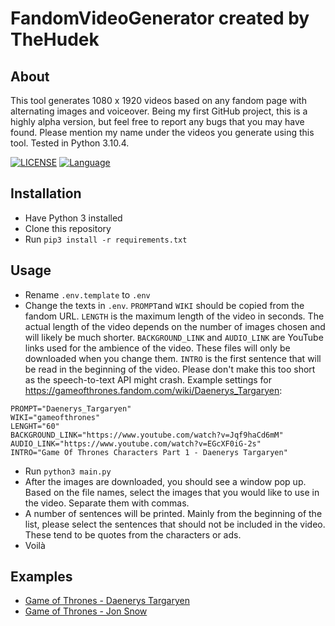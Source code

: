 # FandomVideoGenerator created by TheHudek

## About

This tool generates 1080 x 1920 videos based on any fandom page with alternating images and voiceover. Being my first GitHub project, this is a highly alpha version, but feel free to report any bugs that you may have found. Please mention my name under the videos you generate using this tool. Tested in Python 3.10.4.

[![LICENSE](https://img.shields.io/badge/License-Apache_2.0-green)](https://github.com/TheHudek/FandomVideoGenerator/blob/master/LICENSE.md)
[![Language](https://img.shields.io/badge/Language-Python3-blue.svg)](https://www.python.org/)

## Installation

- Have Python 3 installed
- Clone this repository
- Run `pip3 install -r requirements.txt`

## Usage

- Rename `.env.template` to `.env`
- Change the texts in `.env`. `PROMPT`and `WIKI` should be copied from the fandom URL. `LENGTH` is the maximum length of the video in seconds. The actual length of the video depends on the number of images chosen and will likely be much shorter. `BACKGROUND_LINK` and `AUDIO_LINK` are YouTube links used for the ambience of the video. These files will only be downloaded when you change them. `INTRO` is the first sentence that will be read in the beginning of the video. Please don't make this too short as the speech-to-text API might crash. Example settings for https://gameofthrones.fandom.com/wiki/Daenerys_Targaryen:

```.env
PROMPT="Daenerys_Targaryen"
WIKI="gameofthrones"
LENGHT="60"
BACKGROUND_LINK="https://www.youtube.com/watch?v=Jqf9haCd6mM"
AUDIO_LINK="https://www.youtube.com/watch?v=EGcXF0iG-2s"
INTRO="Game Of Thrones Characters Part 1 - Daenerys Targaryen"
```

- Run `python3 main.py`
- After the images are downloaded, you should see a window pop up. Based on the file names, select the images that you would like to use in the video. Separate them with commas.
- A number of sentences will be printed. Mainly from the beginning of the list, please select the sentences that should not be included in the video. These tend to be quotes from the characters or ads.
- Voilà

## Examples

- [Game of Thrones - Daenerys Targaryen](https://vm.tiktok.com/ZMFBv9P87/)
- [Game of Thrones - Jon Snow](https://vm.tiktok.com/ZMFBvqS1o/)
